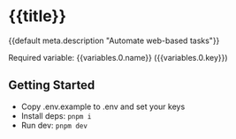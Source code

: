 # {{title}}

{{default meta.description "Automate web-based tasks"}}

Required variable: {{variables.0.name}} ({{variables.0.key}})

## Getting Started

- Copy .env.example to .env and set your keys
- Install deps: `pnpm i`
- Run dev: `pnpm dev`

